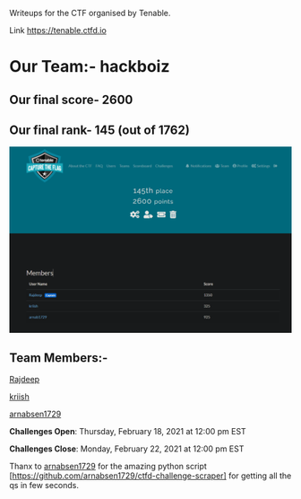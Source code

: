 Writeups for the CTF organised by Tenable. 

Link https://tenable.ctfd.io

# Our Team:- hackboiz



## Our final score- 2600

## Our final rank- 145 (out of 1762)

![img](./ss.PNG)

## Team Members:-

[Rajdeep](https://github.com/Rajdeep-G/) 

[kriish](https://github.com/berakrishnendu36/)

[arnabsen1729](https://github.com/arnabsen1729/)

**Challenges Open**: Thursday, February 18, 2021 at 12:00 pm EST

**Challenges Close**: Monday, February 22, 2021 at 12:00 pm EST 



Thanx to [arnabsen1729](https://github.com/arnabsen1729/) for the amazing python script [https://github.com/arnabsen1729/ctfd-challenge-scraper] for getting all the qs in few seconds.
